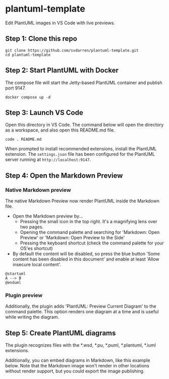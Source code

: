 # plantuml-template

Edit PlantUML images in VS Code with live previews.

## Step 1: Clone this repo

```
git clone https://github.com/svdarren/plantuml-template.git
cd plantuml-template
```

## Step 2: Start PlantUML with Docker

The compose file will start the Jetty-based PlantUML container and publish port 9147.
```
docker compose up -d
```

## Step 3: Launch VS Code

Open this directory in VS Code.  The command below will open the directory as a workspace, and also open this README.md file.
```
code . README.md
```
When prompted to install recommended extensions, install the PlantUML extension.  The `settings.json` file has been configured for the PlantUML server running at `http://localhost:9147`.

## Step 4: Open the Markdown Preview

### Native Markdown preview

The native Markdown Preview now render PlantUML inside the Markdown file.

* Open the Markdown preview by...
    * Pressing the small icon in the top right.  It's a magnifying lens over two pages.
    * Opening the command palette and searching for 'Markdown: Open Preview' or 'Markdown: Open Preview to the Side'
    * Pressing the keyboard shortcut (check the command palette for your OS'es shortcut)
* By default the content will be disabled, so press the blue button 'Some content has been disabled in this document' and enable at least 'Allow insecure local content'.

```plantuml
@startuml
A --> B
@enduml
```

### Plugin preview

Additionally, the plugin adds 'PlantUML: Preview Current Diagram' to the command palette.  This option renders one diagram at a time and is useful while writing the diagram.

## Step 5: Create PlantUML diagrams

The plugin recognizes files with the *.wsd, *.pu, *.puml, *.plantuml, *.iuml extensions.

Additionally, you can embed diagrams in Markdown, like this example below.  Note that the Markdown image won't render in other locations without render support, but you could export the image publishing.

